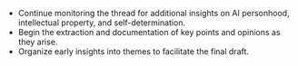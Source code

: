 - Continue monitoring the thread for additional insights on AI personhood, intellectual property, and self-determination.
- Begin the extraction and documentation of key points and opinions as they arise.
- Organize early insights into themes to facilitate the final draft.